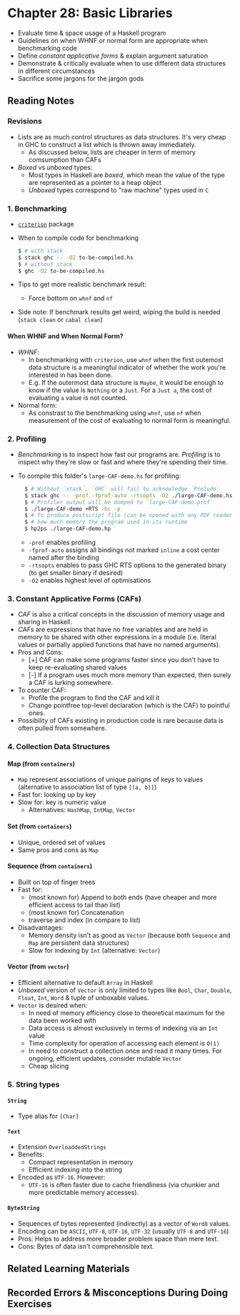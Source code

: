 # Chapter 28: Basic Libraries

- Evaluate time & space usage of a Haskell program
- Guidelines on when WHNF or normal form are appropriate when benchmarking code
- Define *constant applicative forms* & explain argument saturation
- Demonstrate & critically evaluate when to use different data structures in different circumstances
- Sacrifice some jargons for the jargon gods

## Reading Notes

### Revisions

- Lists are as much control structures as data structures. It's very cheap in GHC to construct a list which is thrown away immediately.
  - As discussed below, lists are cheaper in term of memory comsumption than CAFs
- *Boxed* vs *unboxed* types: 
  - Most types in Haskell are *boxed*, which mean the value of the type are represented as a pointer to a heap object
  - *Unboxed* types correspond to "raw machine" types used in `C`

### 1. Benchmarking

- [`criterion`](https://hackage.haskell.org/package/criterion) package
  
- When to compile code for benchmarking
  ```bash
  $ # with stack
  $ stack ghc -- -O2 to-be-compiled.hs
  $ # without stack
  $ ghc -O2 to-be-compiled.hs
  ```
- Tips to get more realistic benchmark result: 
  - Force bottom on `whnf` and `nf`
- Side note: If benchmark results get weird, wiping the build is needed (`stack clean` or `cabal clean`)
  
#### When WHNF and When Normal Form?

- *WHNF*: 
  - In benchmarking with `criterion`, use `whnf` when the first outemost data structure is a meaningful indicator of whether the work you're interested in has been done. 
  - E.g. If the outermost data structure is `Maybe`, it would be enough to know if the value is `Nothing` or a `Just`. For a `Just a`, the cost of evaluating `a` value is not counted.
- Normal form:
  - As constrast to the benchmarking using `whnf`, use `nf` when measurement of the cost of evaluating to normal form is meaningful. 

### 2. Profiling 

- *Benchmarking* is to inspect how fast our programs are. *Profiling* is to inspect why they're slow or fast and where they're spending their time.

- To compile this folder's `large-CAF-demo.hs` for profiling:

  ```bash
    $ # Without `stack`, `GHC` will fail to acknowledge `Prelude`
    $ stack ghc -- -prof -fprof-auto -rtsopts -O2 ./large-CAF-demo.hs 
    $ # Profiler output will be dumped to `large-CAF-demo.prof`
    $ ./large-CAF-demo +RTS -hc -p
    $ # To produce postscript file (can be opened with any PDF reader) demonstrates
    $ # how much memory the program used in its runtime
    $ hp2ps ./large-CAF-demo.hp
  ```

  - `-prof` enables profiling
  - `-fprof-auto` assigns all bindings not marked `inline` a cost center named after the binding
  - `-rtsopts` enables to pass GHC RTS options to the generated binary (to get smaller binary if desired)
  - `-O2` enables highest level of optimisations
  
### 3. Constant Applicative Forms (CAFs)

- *CAF* is also a critical concepts in the discussion of memory usage and sharing in Haskell.
- *CAFs* are expressions that have no free variables and are held in memory to be shared with other expressions in a module (i.e. literal values or partially applied functions that have no named arguments).
- Pros and Cons:
  - [+] CAF can make some programs faster since you don't have to keep re-evaluating shared values
  - [-] If a program uses much more memory than expected, then surely a CAF is lurking somewhere.
- To counter CAF:
  - Profile the program to find the CAF and kill it 
  - Change pointfree top-level declaration (which is the CAF) to pointful ones.
- Possibility of CAFs existing in production code is rare because data is often pulled from somewhere.

### 4. Collection Data Structures

#### Map (from `containers`)

- `Map` represent associations of unique pairigns of keys to values (alternative to association list of type `[(a, b)]`)
- Fast for: looking up by key
- Slow for: key is numeric value 
  - Alternatives: `HashMap`, `IntMap`, `Vector`

#### Set (from `containers`)

- Unique, ordered set of values
- Same pros and cons as `Map`

#### Sequence (from `containers`)

- Built on top of finger trees 
- Fast for: 
  - (most known for) Append to both ends (have cheaper and more efficient access to tail than *list*)
  - (most known for) Concatenation
  - traverse and index (in compare to *list*)
- Disadvantages:
  - Memory density isn't as good as `Vector` (because both `Sequence` and `Map` are persistent data structures)
  - Slow for indexing by `Int` (alternative: `Vector`)

#### Vector (from `vector`)

- Efficient alternative to default `Array` in Haskell
- *Unboxed* version of `Vector` is only limited to types like `Bool`, `Char`, `Double`, `Float`, `Int`, `Word` & tuple of unboxable values.
- `Vector` is desired when: 
  - In need of memory efficiency close to theoretical maximum for the data been worked with
  - Data access is almost exclusively in terms of indexing via an `Int` value
  - Time complexity for operation of accessing each element is `O(1)`
  - In need to construct a collection once and read it many times. For ongoing, efficient updates, consider mutable `Vector`
  - Cheap slicing 

### 5. String types 

#### `String`

- Type alias for `[Char]`
  
#### `Text`

- Extension `OverloaddedStrings`
- Benefits: 
  - Compact representation in memory
  - Efficient indexing into the string
- Encoded as `UTF-16`. However:
  - `UTF-16` is often faster due to cache friendliness (via chunkier and more predictable memory accesses).
  
#### `ByteString`

- Sequences of bytes represented (indirectly) as a vector of `Word8` values.
- Encoding can be `ASCII`, `UTF-8`, `UTF-16`, `UTF-32` (usually `UTF-8` and `UTF-16`)
- Pros: Helps to address more broader problem space than mere text.
- Cons: Bytes of data isn't comprehensible text.

## Related Learning Materials

  
## Recorded Errors & Misconceptions During Doing Exercises